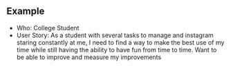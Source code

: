 ## Example
* Who: College Student
* User Story: As a student with several tasks to manage and instagram staring constantly at me, I need to find a way to make the best use of my time while still having the ability to have fun from time to time. Want to be able to improve and measure my improvements

